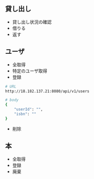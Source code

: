 ## 貸し出し
* 貸し出し状況の確認
* 借りる
* 返す

## ユーザ
* 全取得
* 特定のユーザ取得
* 登録
```sh
# URL
http://18.182.137.21:8080/api/v1/users

# body
{
    "userId": "",
    "isbn": ""
}
```
* 削除

## 本
* 全取得
* 登録
* 廃棄

